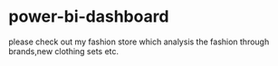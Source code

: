 # power-bi-dashboard
please check out my fashion store which analysis the fashion through brands,new clothing sets 
etc. 
